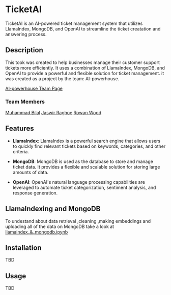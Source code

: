 # TicketAI

TicketAI is an AI-powered ticket management system that utilizes LlamaIndex, MongoDB, and OpenAI to streamline the ticket creatation and answering process.

## Description

This took was created to help businesses manage their customer support tickets more efficiently. It uses a combination of LlamaIndex, MongoDB, and OpenAI to provide a powerful and flexible solution for ticket management. it was created as a project by the team: AI-powerhouse.

[AI-powerhouse Team Page](https://lablab.ai/event/assistants-api-llamaindex-mongodb-battle/ai-powerhouse)

### Team Members

[Muhammad Bilal](https://github.com/bilal77511)
[Jaswir Raghoe](https://github.com/Jaswir)
[Rowan Wood](https://github.com/mrdiamonddirt)

## Features

- **LlamaIndex**: LlamaIndex is a powerful search engine that allows users to quickly find relevant tickets based on keywords, categories, and other criteria.

- **MongoDB**: MongoDB is used as the database to store and manage ticket data. It provides a flexible and scalable solution for storing large amounts of data.

- **OpenAI**: OpenAI's natural language processing capabilities are leveraged to automate ticket categorization, sentiment analysis, and response generation.

## LlamaIndexing and MongoDB
To undestand about data retrieval ,cleaning ,making embeddings and uploading all of the data on MongoDB take a look at [llamaindex_&_mongodb.ipynb](https://github.com/bilal77511/llamaindex/blob/bdac5fc339a5bd5fd9d8ede8bf73df3dd73da71d/llamaindex_%26_mongodb.ipynb)
## Installation

TBD

## Usage

TBD
